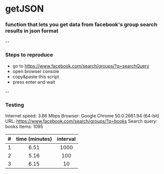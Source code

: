 # getJSON
### function that lets you get data from facebook's group search results in json format

--

### Steps to reproduce

* go to https://www.facebook.com/search/groups/?q=searchQuery
* open browser console
* copy&paste this script
* press enter and wait

--
### Testing

Internet speed: 3.86 Mbps
Browser: Google Chrome 50.0.2661.94 (64-bit)
URL: https://www.facebook.com/search/groups/?q=books
Search query: books
Items: 1095

| # | time (minutes) | interval |
|:-:|:--------------:|:--------:|
| 1 | 6.51           | 1000     |
| 2 | 5.16           | 100      |
| 3 | 6.15           | 10       |
